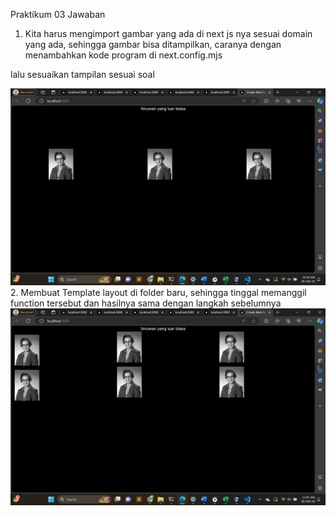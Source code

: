 Praktikum 03
Jawaban
1. Kita harus mengimport gambar yang ada di next js nya sesuai domain yang ada, sehingga gambar bisa ditampilkan, caranya dengan menambahkan kode program di next.config.mjs

lalu sesuaikan tampilan sesuai soal

![Output](gambar/1.png)
2. Membuat Template layout di folder baru, sehingga tinggal memanggil function tersebut dan hasilnya sama dengan langkah sebelumnya
![Output](gambar/2.png)
